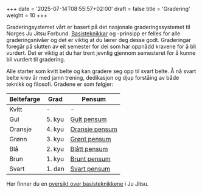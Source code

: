 +++
date = '2025-07-14T08:55:57+02:00'
draft = false
title = 'Gradering'
weight = 10
+++


Graderingsystemet vårt er basert på det nasjonale graderingssystemet til Norges Ju Jitsu Forbund. [Basisteknikkar](https://jjnmedia.no/syllabus/senior-pensum/basisteknikker) og -prinsipp er felles for alle graderingsnivåer og det er viktig at du lærer deg desse godt. Graderingar foregår på slutten av eit semester for dei som har oppnådd kravene for å bli vurdert. Det er viktig at du har trent jevnlig gjennom semesteret for å kunne bli vurdert til gradering. 

Alle starter som kvitt belte og kan gradere seg opp til svart belte. Å nå svart belte krev år med jamn trening, dedikasjon og djup forståing av både teknikk og filosofi. Gradene er som følgjer:

| Beltefarge | Grad | Pensum |
|------------|-----| -----|
| Kvitt      | - | -  |
| Gul        | 5. kyu  |  [Gult pensum](https://jjnmedia.no/syllabus/senior-pensum/gult-belte)  |
| Oransje    | 4. kyu  | [Oransje pensum](https://jjnmedia.no/syllabus/senior-pensum/orange-belte)  |
| Grønn      | 3. kyu  | [Grønt pensum](https://jjnmedia.no/syllabus/senior-pensum/gr-nt-belte-3.kyu)  |
| Blå        | 2. kyu  | [Blått pensum](https://jjnmedia.no/syllabus/senior-pensum/bl-tt-belte-2.kyu)  |
| Brun       | 1. kyu  | [Brunt pensum](https://jjnmedia.no/syllabus/senior-pensum/brunt-belte-1.kyu)  |
| Svart      | 1. dan  | [Svart pensum](https://jjnmedia.no/syllabus/senior-pensum/sort-belte-1.dan)  |

Her finner du en [oversikt over basisteknikkene](https://jjnmedia.no/syllabus/senior-pensum/basisteknikker) i Ju Jitsu.